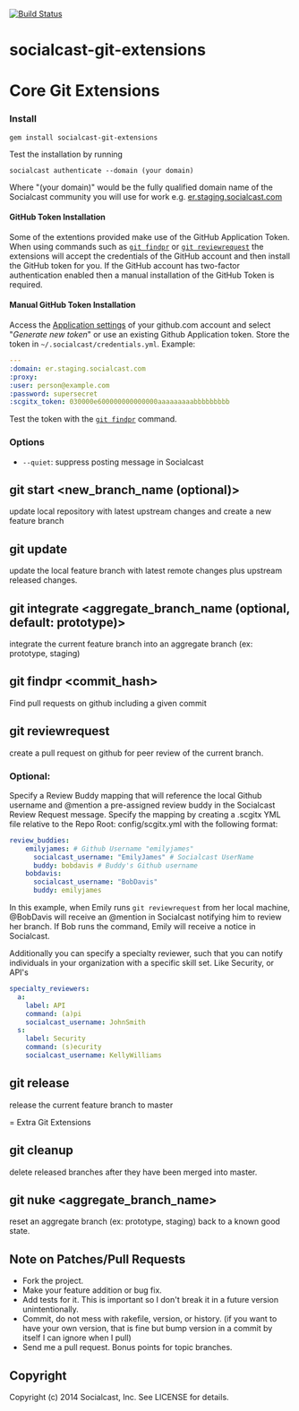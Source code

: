 [![Build Status](https://secure.travis-ci.org/socialcast/socialcast-git-extensions.png?branch=master)](http://travis-ci.org/socialcast/socialcast-git-extensions)
# socialcast-git-extensions

# Core Git Extensions

### Install
  `gem install socialcast-git-extensions`

  Test the installation by running

  `socialcast authenticate --domain (your domain)`

Where "(your domain)" would be the fully qualified domain name of the Socialcast community you will use for work e.g. [er.staging.socialcast.com](https://er.staging.socialcast.com)
#### GitHub Token Installation
Some of the extentions provided make use of the GitHub Application Token. When using commands such as [`git findpr`](https://github.com/socialcast/socialcast-git-extensions#git-findpr-) or [`git reviewrequest`](https://github.com/socialcast/socialcast-git-extensions#git-reviewrequest) the extensions will accept the credentials of the GitHub account and then install the GitHub token for you. If the GitHub account has two-factor authentication enabled then a manual installation of the GitHub Token is required.

#### Manual GitHub Token Installation
Access the [Application settings](https://github.com/settings/applications) of your github.com account and select "*Generate new token*" or use an existing Github Application token. Store the token in  `~/.socialcast/credentials.yml`. Example:
```yaml
---
:domain: er.staging.socialcast.com
:proxy:
:user: person@example.com
:password: supersecret
:scgitx_token: 030000e600000000000000aaaaaaaaabbbbbbbbb
```

Test the token with the [`git findpr`](https://github.com/socialcast/socialcast-git-extensions#git-findpr-) command.

### Options
* ```--quiet```: suppress posting message in Socialcast

## git start <new_branch_name (optional)>

update local repository with latest upstream changes and create a new feature branch

## git update

update the local feature branch with latest remote changes plus upstream released changes.

## git integrate <aggregate_branch_name (optional, default: prototype)>

integrate the current feature branch into an aggregate branch (ex: prototype, staging)

## git findpr <commit_hash>

Find pull requests on github including a given commit

## git reviewrequest

create a pull request on github for peer review of the current branch.

### Optional:
Specify a Review Buddy mapping that will reference the local Github username and @mention a pre-assigned review buddy in the Socialcast Review Request message.  Specify the mapping by creating a .scgitx YML file relative to the Repo Root: config/scgitx.yml with the following format:

```yaml
review_buddies:
    emilyjames: # Github Username "emilyjames"
      socialcast_username: "EmilyJames" # Socialcast UserName
      buddy: bobdavis # Buddy's Github username
    bobdavis:
      socialcast_username: "BobDavis"
      buddy: emilyjames
```

In this example, when Emily runs `git reviewrequest` from her local machine, @BobDavis will receive an @mention in Socialcast notifying him to review her branch.  If Bob runs the command, Emily will receive a notice in Socialcast.

Additionally you can specify a specialty reviewer, such that you can
notify individuals in your organization with a specific skill set. Like Security, or API's

``` yaml
specialty_reviewers:
  a:
    label: API
    command: (a)pi
    socialcast_username: JohnSmith
  s:
    label: Security
    command: (s)ecurity
    socialcast_username: KellyWilliams
```

## git release

release the current feature branch to master

= Extra Git Extensions

## git cleanup

delete released branches after they have been merged into master.

## git nuke <aggregate_branch_name>

reset an aggregate branch (ex: prototype, staging) back to a known good state.


## Note on Patches/Pull Requests

* Fork the project.
* Make your feature addition or bug fix.
* Add tests for it. This is important so I don't break it in a
  future version unintentionally.
* Commit, do not mess with rakefile, version, or history.
  (if you want to have your own version, that is fine but bump version in a commit by itself I can ignore when I pull)
* Send me a pull request. Bonus points for topic branches.

## Copyright

Copyright (c) 2014 Socialcast, Inc. See LICENSE for details.

